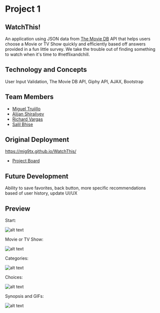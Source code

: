 # Project 1

## WatchThis!

An application using JSON data from [The Movie DB](https://www.themoviedb.org/documentation/api) API that helps users choose a Movie or TV Show quickly and efficiently based off answers provided in a fun little survey. We take the trouble out of finding something to watch when it's time to #netflixandchill.  

## Technology and Concepts 
User Input Validation, The Movie DB API, Giphy API, AJAX, Bootstrap

## Team Members
- [Miguel Trujillo](https://github.com/mig9tx)
- [Alijan Shiraliyev](https://github.com/alijan312)
- [Richard Vargas](https://github.com/RichardVargas1)
- [Salil Bhise](https://github.com/salilbhise)

## Original Deployment
https://mig9tx.github.io/WatchThis/
- [Project Board](https://trello.com/invite/b/qEqq5nbi/6d74664a5339e85f85ca0a466f293ffd/uthou201808-project-1-movie-show-finder)

## Future Development 
Ability to save favorites, back button, more specific recommendations based of user history, update UI/UX

## Preview

Start:

![alt text](http://i66.tinypic.com/2rfq839.png)

Movie or TV Show:

![alt text](http://i68.tinypic.com/15pmrk7.png)

Categories:

![alt text](http://i63.tinypic.com/rhtqmf.png)

Choices: 

![alt text](http://i66.tinypic.com/bd5b8.png)

Synopsis and GIFs:

![alt text](http://i65.tinypic.com/29c9ul4.png)
